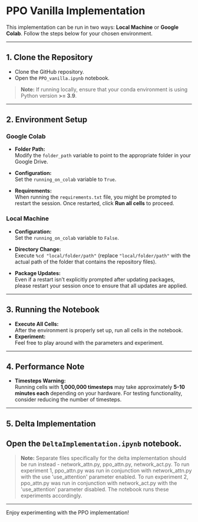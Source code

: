 # PPO Vanilla Implementation

This implementation can be run in two ways: **Local Machine** or **Google Colab**. Follow the steps below for your chosen environment.

---

## 1. Clone the Repository

- Clone the GitHub repository.
- Open the `PPO_vanilla.ipynb` notebook.

> **Note:** If running locally, ensure that your conda environment is using Python version **>= 3.9**.

---

## 2. Environment Setup

### Google Colab

- **Folder Path:**  
  Modify the `folder_path` variable to point to the appropriate folder in your Google Drive.

- **Configuration:**  
  Set the `running_on_colab` variable to `True`.

- **Requirements:**  
  When running the `requirements.txt` file, you might be prompted to restart the session. Once restarted, click **Run all cells** to proceed.

### Local Machine

- **Configuration:**  
  Set the `running_on_colab` variable to `False`.

- **Directory Change:**  
  Execute `%cd "local/folder/path"` (replace `"local/folder/path"` with the actual path of the folder that contains the repository files).

- **Package Updates:**  
  Even if a restart isn’t explicitly prompted after updating packages, please restart your session once to ensure that all updates are applied.

---

## 3. Running the Notebook

- **Execute All Cells:**  
  After the environment is properly set up, run all cells in the notebook.
- **Experiment:**  
  Feel free to play around with the parameters and experiment.

---

## 4. Performance Note

- **Timesteps Warning:**  
  Running cells with **1,000,000 timesteps** may take approximately **5-10 minutes each** depending on your hardware.
  For testing functionality, consider reducing the number of timesteps.

---


## 5. Delta Implementation
Open the `DeltaImplementation.ipynb` notebook.
- 

> **Note:** Separate files specifically for the delta implementation should be run instead - network_attn.py, ppo_attn.py, network_act.py. To run experiment 1, ppo_attn.py was run in conjunction with network_attn.py with the use 'use_attention' parameter enabled. To run experiment 2, ppo_attn.py was run in conjunction with network_act.py with the 'use_attention' parameter disabled. The notebook runs these experiments accordingly. 

---

Enjoy experimenting with the PPO implementation!

